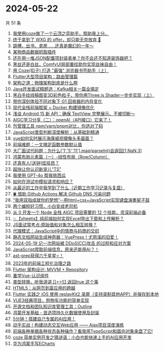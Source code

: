 # 2024-05-22

共 51 条

<!-- BEGIN JUEJIN -->
<!-- 最后更新时间 2024-05-22 02:10:08 +0800 -->
1. [我使用coze做了一个云顶之弈助手，帮助我上分。](https://juejin.cn/post/7370244444282667034)
1. [终于拿到了 WXG 的 offer，却只能无奈放弃 🥺](https://juejin.cn/post/7370682998990553100)
1. [跳槽、出书、卖房......还真是魔幻的一年～](https://juejin.cn/post/7369984692718616576)
1. [某物商品数据抓取插件](https://juejin.cn/post/7369865018765312034)
1. [还在用一堆JSON配置项封装表单？你不会还不知道装饰器吧？](https://juejin.cn/post/7370170468781506575)
1. [黑丝还是白丝，ComfyUI局部重绘助你实现丝袜自由！](https://juejin.cn/post/7370516186909622313)
1. [用 Coze(扣子) 打造 "最强" 浏览器书签助手（上）](https://juejin.cn/post/7369868541933338639)
1. [Flutter大型项目架构：路由管理篇](https://juejin.cn/post/7369856197514543139)
1. [架构之道：物理架构到底是什么啊](https://juejin.cn/post/7369934780749217804)
1. [Java开发面试精题选：Kafka相关一篇全搞定](https://juejin.cn/post/7369884289712324659)
1. [黑白手绘线稿图变3D彩色粒子，带你用Three.js Shader一步步实现（上）](https://juejin.cn/post/7370513151051530267)
1. [带你深刻体验不同对象下 G1 回收器的内存变化](https://juejin.cn/post/7369984692718157824)
1. [现代全栈前端框架 + Docker 构建镜像优化](https://juejin.cn/post/7370184763677917193)
1. [浅谈 Android 15 新 API：确保 TextView 完整展示、不被切断～](https://juejin.cn/post/7370170468780933135)
1. [AIGC学习分享（二）：openAI（API接口）它来了！](https://juejin.cn/post/7370197993678962738)
1. [包管理工具 npm/yarn/pnpm对比，你选对了码](https://juejin.cn/post/7370008254719803431)
1. [JavaScript类型判断深度解析：从基础到精通](https://juejin.cn/post/7369978126144847883)
1. [vue如何实时展示海康威视摄像头多画面？](https://juejin.cn/post/7369783680425852938)
1. [前端难题：一文搞定函数参数默认值](https://juejin.cn/post/7370344254693081097)
1. [大厂面试代码题：为什么['1','5','11'].map(parseInt)会返回[1,NaN,3]](https://juejin.cn/post/7370630910071373874)
1. [鸿蒙布局元素篇（一）-线性布局（Row/Column）](https://juejin.cn/post/7369865018765377570)
1. [还真有人[送钟]炫技昂？](https://juejin.cn/post/7370344254693097481)
1. [超快让你认识新宠儿“TS”](https://juejin.cn/post/7369877722485047350)
1. [我使用 GPT-4o 帮我挑西瓜](https://juejin.cn/post/7370327567763816498)
1. [如何在测试中模拟请求和响应？](https://juejin.cn/post/7369892677641388082)
1. [从最近的工作中我学到了什么（近期工作学习记录与复盘）](https://juejin.cn/post/7369934780748906508)
1. [🍀 借助 Github Actions 解决 Github DNS 污染问题 ](https://juejin.cn/post/7369789429547302923)
1. [“我用双指成就你的梦想”--用html+css+JavaScript实现键盘演奏架子鼓](https://juejin.cn/post/7370682158103756838)
1. [两个编程好习惯，小白变成老司机](https://juejin.cn/post/7370513151051923483)
1. [从 0 开发一个 Node 全栈 AIGC 项目需要的 12 个技能，资深前端必备](https://juejin.cn/post/7370640471393927178)
1. [💥【sheetjs】纯前端如何实现Excel导出下载和上传解析？](https://juejin.cn/post/7369903163803238415)
1. [JS面试常考点:原始值和对象怎么相互转换？](https://juejin.cn/post/7370993837303365670)
1. [代理模式：JavaScript中的情商与码商的交织](https://juejin.cn/post/7370197993679339570)
1. [静态文档网站生成神奇器：VuePress！尤雨溪的旧爱！](https://juejin.cn/post/7369868541934551055)
1. [2024-05-19 记一次网站被 DDoS(CC)攻击 的过程和应对方案](https://juejin.cn/post/7370138993063886900)
1. [JavaScript爬取前端信息，原来还能用AI？！](https://juejin.cn/post/7370994785656176667)
1. [ast-grep获得六千星星⭐️！](https://juejin.cn/post/7369897767182139392)
1. [2023年的前端工程化治理之路](https://juejin.cn/post/7370197993679355954)
1. [Flutter 架构设计: MVVM + Repository](https://juejin.cn/post/7370244444282994714)
1. [重学Vue-认识组件](https://juejin.cn/post/7369876349488021543)
1. [类型转换，听我讲讲 []==![] 返回true 这个事](https://juejin.cn/post/7371000326130106418)
1. [HTML5：从网页到富应用的跨越](https://juejin.cn/post/7370244444282896410)
1. [Flutter 实践之 iOS 使用 replayKit2 录屏（支持录制其他APP）并保存到本地](https://juejin.cn/post/7370002856038301696)
1. [VUE3经典项目，购物车功能的简单实现](https://juejin.cn/post/7370720522656235558)
1. [开源文档和团队知识库管理工具：Outline](https://juejin.cn/post/7370002856039137280)
1. [鸿蒙开发基础 - 首选项持久化数据使用及封装](https://juejin.cn/post/7369909173940142089)
1. [5分钟！搭建自己专属的AI应用！](https://juejin.cn/post/7370164020869496859)
1. [动手实战！构建动态交互Web应用 —— Ajax项目深度演练](https://juejin.cn/post/7370993837303709734)
1. [前端各种单据各种状态各种操作？看我用TypeScript和面向对象来盘了它!](https://juejin.cn/post/7370925894662193204)
1. [coze 简单实例开发之猜谜语：小白也能快速上手的AI应用开发](https://juejin.cn/post/7370184763679064073)
1. [华为鸿蒙手写ECharts ](https://juejin.cn/post/7370008254719950887)
<!-- END JUEJIN -->
